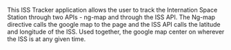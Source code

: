 This ISS Tracker application allows the user to track the Internation Space Station through two APIs - ng-map and through the ISS API. The Ng-map directive calls the google map to the page and the ISS API calls the latitude and longitude of the ISS. Used together, the google map center on wherever the ISS is at any given time.